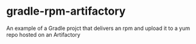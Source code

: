 # gradle-rpm-artifactory
An example of a Gradle projct that delivers an rpm and upload it to a yum repo hosted on an Artifactory
